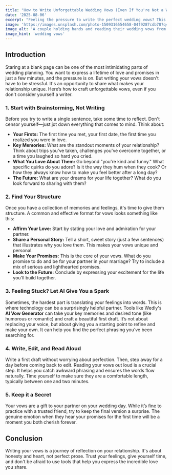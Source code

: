 ```yaml
---
title: "How to Write Unforgettable Wedding Vows (Even If You're Not a Writer)"
date: '2025-08-06'
excerpt: "Feeling the pressure to write the perfect wedding vows? This guide breaks down the process into simple steps, from brainstorming memories to structuring your promises. Plus, discover how AI can help you find the right words."
image: 'https://images.unsplash.com/photo-1509316554658-04f9287cdb78?q=80&w=1740&auto=format&fit=crop&ixlib=rb-4.1.0&ixid=M3wxMjA3fDB8MHxwaG90by1wYWdlfHx8fGVufDB8fHx8fA%3D%3'
image_alt: 'A couple holding hands and reading their wedding vows from a booklet'
image_hint: 'wedding vows'
---
```


## Introduction
Staring at a blank page can be one of the most intimidating parts of wedding planning. You want to express a lifetime of love and promises in just a few minutes, and the pressure is on. But writing your vows doesn't have to be stressful. It's an opportunity to share what makes your relationship unique. Here’s how to craft unforgettable vows, even if you don't consider yourself a writer.

### 1. Start with Brainstorming, Not Writing
Before you try to write a single sentence, take some time to reflect. Don't censor yourself—just jot down everything that comes to mind. Think about:
- **Your Firsts:** The first time you met, your first date, the first time you realized you were in love.
- **Key Memories:** What are the standout moments of your relationship? Think about trips you've taken, challenges you've overcome together, or a time you laughed so hard you cried.
- **What You Love About Them:** Go beyond "you're kind and funny." What specific quirks do you adore? Is it the way they hum when they cook? Or how they always know how to make you feel better after a long day?
- **The Future:** What are your dreams for your life together? What do you look forward to sharing with them?

### 2. Find Your Structure
Once you have a collection of memories and feelings, it's time to give them structure. A common and effective format for vows looks something like this:
- **Affirm Your Love:** Start by stating your love and admiration for your partner.
- **Share a Personal Story:** Tell a short, sweet story (just a few sentences) that illustrates why you love them. This makes your vows unique and personal.
- **Make Your Promises:** This is the core of your vows. What do you promise to do and be for your partner in your marriage? Try to include a mix of serious and lighthearted promises.
- **Look to the Future:** Conclude by expressing your excitement for the life you'll build together.

### 3. Feeling Stuck? Let AI Give You a Spark
Sometimes, the hardest part is translating your feelings into words. This is where technology can be a surprisingly helpful partner. Tools like Wedly's **AI Vow Generator** can take your key memories and desired tone (like humorous or romantic) and craft a beautiful first draft. It’s not about replacing your voice, but about giving you a starting point to refine and make your own. It can help you find the perfect phrasing you’ve been searching for.

### 4. Write, Edit, and Read Aloud
Write a first draft without worrying about perfection. Then, step away for a day before coming back to edit. Reading your vows out loud is a crucial step. It helps you catch awkward phrasing and ensures the words flow naturally. Time yourself to make sure they are a comfortable length, typically between one and two minutes.

### 5. Keep it a Secret
Your vows are a gift to your partner on your wedding day. While it’s fine to practice with a trusted friend, try to keep the final version a surprise. The genuine emotion when they hear your promises for the first time will be a moment you both cherish forever.

## Conclusion
Writing your vows is a journey of reflection on your relationship. It's about honesty and heart, not perfect prose. Trust your feelings, give yourself time, and don't be afraid to use tools that help you express the incredible love you share.
